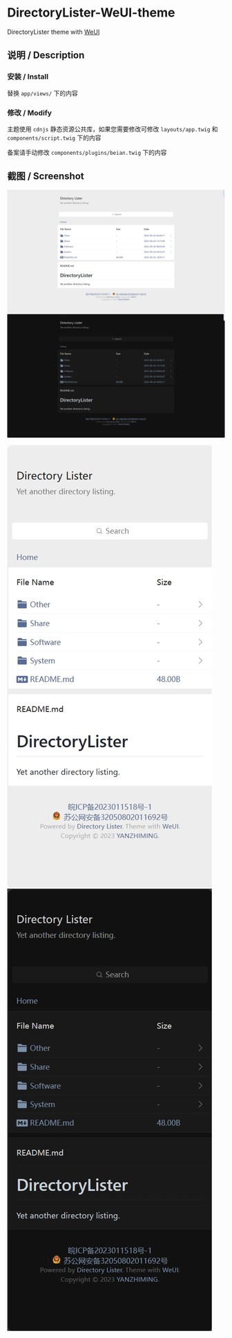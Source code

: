 # DirectoryLister-WeUI-theme
DirectoryLister theme with [WeUI](https://github.com/Tencent/weui/)

## 说明 / Description

### 安装 / Install

替换 `app/views/` 下的内容

### 修改 / Modify

主题使用 `cdnjs` 静态资源公共库，如果您需要修改可修改 `layouts/app.twig` 和 `components/script.twig` 下的内容

备案请手动修改 `components/plugins/beian.twig` 下的内容

## 截图 / Screenshot

![PC-Light.png](Screenshot/PC-Light.png)
![PC-Dark.png](Screenshot/PC-Dark.png)

![M-Light.png](Screenshot/M-Light.png)
![M-Dark.png](Screenshot/M-Dark.png)
